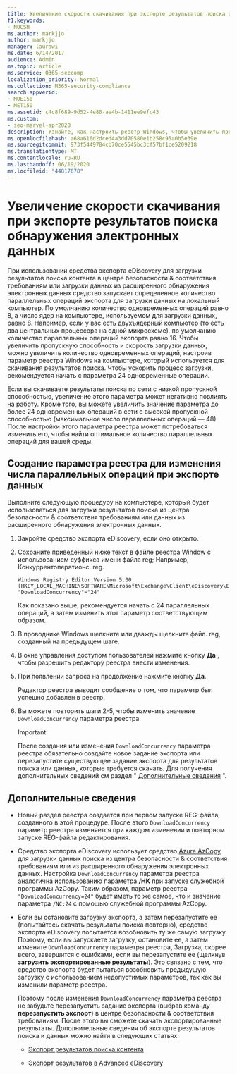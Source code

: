 ```yaml
---
title: Увеличение скорости скачивания при экспорте результатов поиска обнаружения электронных данных
f1.keywords:
- NOCSH
ms.author: markjjo
author: markjjo
manager: laurawi
ms.date: 6/14/2017
audience: Admin
ms.topic: article
ms.service: O365-seccomp
localization_priority: Normal
ms.collection: M365-security-compliance
search.appverid:
- MOE150
- MET150
ms.assetid: c4c8f689-9d52-4e80-ae4b-1411ee9efc43
ms.custom:
- seo-marvel-apr2020
description: Узнайте, как настроить реестр Windows, чтобы увеличить пропускную способность данных при загрузке результатов поиска и данных.
ms.openlocfilehash: a68a616d2dced4a3dd70580e1b258c95a0b5e39e
ms.sourcegitcommit: 973f5449784cb70ce5545bc3cf57bf1ce5209218
ms.translationtype: MT
ms.contentlocale: ru-RU
ms.lasthandoff: 06/19/2020
ms.locfileid: "44817678"
---
```

# <a name="increase-the-download-speed-when-exporting-ediscovery-search-results"></a>Увеличение скорости скачивания при экспорте результатов поиска обнаружения электронных данных

При использовании средства экспорта eDiscovery для загрузки результатов поиска контента в центре безопасности & соответствия требованиям или загрузки данных из расширенного обнаружения электронных данных средство запускает определенное количество параллельных операций экспорта для загрузки данных на локальный компьютер. По умолчанию количество одновременных операций равно 8, а число ядер на компьютере, используемом для загрузки данных, равно 8. Например, если у вас есть двухъядерный компьютер (то есть два центральных процессора на одной микросхеме), по умолчанию количество параллельных операций экспорта равно 16. Чтобы увеличить пропускную способность и скорость загрузки данных, можно увеличить количество одновременных операций, настроив параметр реестра Windows на компьютере, который используется для скачивания результатов поиска. Чтобы ускорить процесс загрузки, рекомендуется начать с параметра 24 одновременные операции.
  
Если вы скачиваете результаты поиска по сети с низкой пропускной способностью, увеличение этого параметра может негативно повлиять на работу. Кроме того, вы можете увеличить значение параметра до более 24 одновременных операций в сети с высокой пропускной способностью (максимальное число параллельных операций — 48). После настройки этого параметра реестра может потребоваться изменить его, чтобы найти оптимальное количество параллельных операций для вашей среды.
  
## <a name="create-a-registry-setting-to-change-the-number-of-concurrent-operations-when-exporting-data"></a>Создание параметра реестра для изменения числа параллельных операций при экспорте данных

Выполните следующую процедуру на компьютере, который будет использоваться для загрузки результатов поиска из центра безопасности & соответствия требованиям или данных из расширенного обнаружения электронных данных.
  
1. Закройте средство экспорта eDiscovery, если оно открыто. 
    
2. Сохраните приведенный ниже текст в файле реестра Window с использованием суффикса имени файла reg; Например, Конкуррентоператионс. reg. 
    
    ```text
    Windows Registry Editor Version 5.00
    [HKEY_LOCAL_MACHINE\SOFTWARE\Microsoft\Exchange\Client\eDiscovery\ExportTool]
    "DownloadConcurrency"="24"
    ```

    Как показано выше, рекомендуется начать с 24 параллельных операций, а затем изменить этот параметр соответствующим образом.
    
3. В проводнике Windows щелкните или дважды щелкните файл. reg, созданный на предыдущем шаге.
    
4. В окне управления доступом пользователей нажмите кнопку **Да** , чтобы разрешить редактору реестра внести изменения. 
    
5. При появлении запроса на продолжение нажмите кнопку **Да**.
    
    Редактор реестра выводит сообщение о том, что параметр был успешно добавлен в реестр.
    
6. Вы можете повторить шаги 2-5, чтобы изменить значение `DownloadConcurrency` параметра реестра. 
    
    > [!IMPORTANT]
    > После создания или изменения `DownloadConcurrency` параметра реестра обязательно создайте новое задание экспорта или перезапустите существующее задание экспорта для результатов поиска или данных, которые требуется скачать. Для получения дополнительных сведений см раздел " [Дополнительные сведения](#more-information) ". 
  
## <a name="more-information"></a>Дополнительные сведения

- Новый раздел реестра создается при первом запуске REG-файла, созданного в этой процедуре. После этого `DownloadConcurrency` параметр реестра изменяется при каждом изменении и повторном запуске REG-файла редактирования. 
    
- Средство экспорта eDiscovery использует средство [Azure AzCopy](https://go.microsoft.com/fwlink/?linkid=849949) для загрузки данных поиска из центра безопасности & соответствия требованиям или из расширенного обнаружения электронных данных. Настройка `DownloadConcurrency` параметра реестра аналогична использованию параметра **/НК** при запуске служебной программы AzCopy. Таким образом, параметр реестра `"DownloadConcurrency=24"` будет иметь то же самое, что и значение параметра `/NC:24` с помощью служебной программы AzCopy. 
    
- Если вы остановите загрузку экспорта, а затем перезапустите ее (попытайтесь скачать результаты поиска повторно), средство экспорта eDiscovery попытается возобновить ту же самую загрузку. Поэтому, если вы запускаете загрузку, остановите ее, а затем измените `DownloadConcurrency` параметры реестра, Загрузка, скорее всего, завершится с ошибками, если вы перезапустите ее (щелкнув **загрузить экспортированные результаты**). Это связано с тем, что средство экспорта будет пытаться возобновить предыдущую загрузку с использованием недопустимых параметров, так как вы изменили параметр реестра.
    
    Поэтому после изменения `DownloadConcurrency` параметра реестра не забудьте перезапустить задание экспорта (выбрав команду **перезапустить экспорт**) в центре безопасности & соответствия требованиям. После этого вы сможете скачать экспортированные результаты. Дополнительные сведения об экспорте результатов поиска и данных можно найти в следующих статьях:
    
  - [Экспорт результатов поиска контента](export-search-results.md)
    
  - [Экспорт результатов в Advanced eDiscovery](export-results-in-advanced-ediscovery.md)
    
